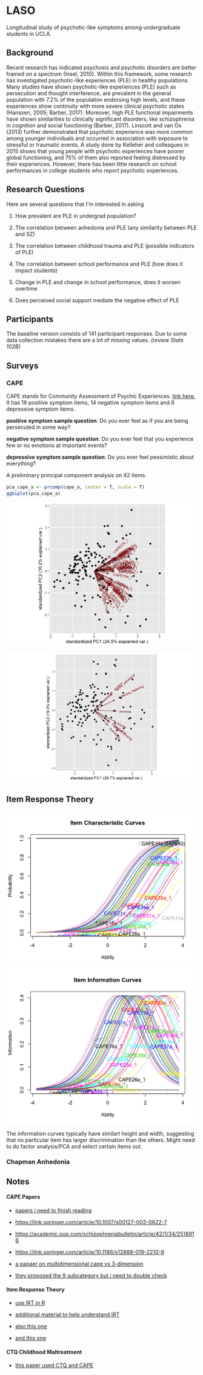 # LASO
Longitudinal study of psychotic-like symptoms among undergraduate students in UCLA. 

## Background 
Recent research has indicated psychosis and psychotic disorders are better framed on a spectrum (Insel, 2010). Within this framework, some research has investigated psychotic-like experiences (PLE) in healthy populations. Many studies have shown psychotic-like experiences (PLE) such as persecution and thought interference, are prevalent in the general population with 7.2% of the population endorsing high levels, and these experiences show continuity with more severe clinical psychotic states (Hanssen, 2005; Barber, 2017). Moreover, high PLE functional impairments have shown similarities to clinically significant disorders, like schizophrenia in cognition and social functioning (Barber, 2017). Linscott and van Os (2013) further demonstrated that psychotic experience was more common among younger individuals and occurred in association with exposure to stressful or traumatic events. A study done by Kelleher and colleagues in 2015 shows that young people with psychotic experiences have poorer global functioning, and 75% of them also reported feeling distressed by their experiences. However, there has been little research on school performances in college students who report psychotic experiences. 

## Research Questions 
Here are several questions that I'm interested in asking 
1. How prevalent are PLE in undergrad population?  
2. The correlation between anhedonia and PLE (any similarity between PLE and SZ) 
3. The correlation between childhood trauma and PLE (possible indicators of PLE)
4. The correlation between school performance and PLE (how does it impact students) 

5. Change in PLE and change in school performance, does it worsen overtime  
6. Does perceived social support mediate the negative effect of PLE

## Participants 
The baseline version consists of 141 participant responses. Due to some data collection mistakes there are a lot of missing values. *(review Stats 102B)*

## Surveys 

### CAPE
CAPE stands for Community Assessment of Psychic Experiences. [link here.](http://cape42.homestead.com/)
It has 18 positive symptom items, 14 negative symptom items and 8 depressive symptom items. 

**positive symptom sample question**: Do you ever feel as if you are being persecuted in some way?

**negative symptom sample question**: Do you ever feel that you experience few or no emotions at important events?

**depressive symptom sample question**: Do you ever feel pessimistic about everything?

A preliminary principal component analysis on 42 items.

```R
pca_cape_a <- prcomp(cape_a, center = T, scale = T) 
ggbiplot(pca_cape_a)
```

![](https://github.com/mtpan/LASO/blob/master/PCA_all_items_biplot.png)

![](https://github.com/mtpan/LASO/blob/master/PCA_biplot.png)



## Item Response Theory 
![](https://github.com/mtpan/LASO/blob/master/rasch_model.png)
![](https://github.com/mtpan/LASO/blob/master/item_information_curves.png)

The information curves typically have similart height and width, suggesting that no particular item has larger discrimination than the others. 
Might need to do factor analysis/PCA and select certain items out. 

### Chapman Anhedonia 




## Notes 

#### CAPE Papers 
- [papers i need to finish reading](https://www.cambridge.org/core/services/aop-cambridge-core/content/view/BA0A9032B266E8CFFBA3E3B8B762E41C/S0033291701005141a.pdf/evidence_that_three_dimensions_of_psychosis_have_a_distribution_in_the_general_population.pdf)

- https://link.springer.com/article/10.1007/s00127-003-0622-7

- https://academic.oup.com/schizophreniabulletin/article/42/1/34/2518916

- https://link.springer.com/article/10.1186/s12888-019-2210-8

- [a papaer on multidimensional cape vs 3-dimension](https://www.sciencedirect.com/science/article/pii/S0920996415300347)

- [they proposed the 9 subcategory but i need to double check](https://academic.oup.com/schizophreniabulletin/article/42/1/34/2518916)

#### Item Response Theory

- [use IRT in R](https://blog.dominodatalab.com/item-response-theory-r-survey-analysis/)

- [additional material to help understand IRT](https://www.metheval.uni-jena.de/irt/VisualIRT.pdf)

- [also this one](https://www.personality-project.org/r/book/Chapter8.pdf)

- [and this one](http://personality-project.org/r/book/)

#### CTQ Childhood Maltreatment 
- [this paper used CTQ and CAPE](https://www.sciencedirect.com/science/article/pii/S0920996414001170?via%3Dihub)
